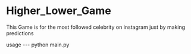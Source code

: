 # Higher_Lower_Game

This Game is for the most followed celebrity on instagram just by making predictions

usage --- python main.py
